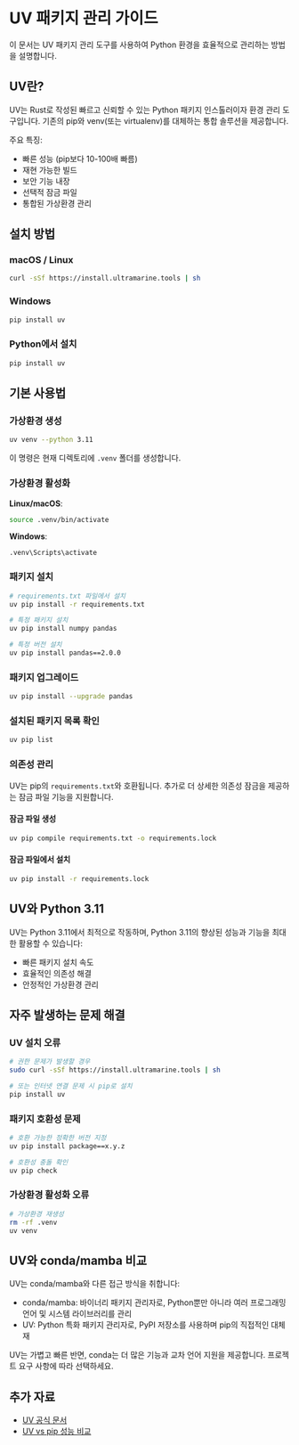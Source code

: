 # UV 패키지 관리 가이드

이 문서는 UV 패키지 관리 도구를 사용하여 Python 환경을 효율적으로 관리하는 방법을 설명합니다.

## UV란?

UV는 Rust로 작성된 빠르고 신뢰할 수 있는 Python 패키지 인스톨러이자 환경 관리 도구입니다. 기존의 pip와 venv(또는 virtualenv)를 대체하는 통합 솔루션을 제공합니다.

주요 특징:
- 빠른 성능 (pip보다 10-100배 빠름)
- 재현 가능한 빌드
- 보안 기능 내장
- 선택적 잠금 파일
- 통합된 가상환경 관리

## 설치 방법

### macOS / Linux

```bash
curl -sSf https://install.ultramarine.tools | sh
```

### Windows

```bash
pip install uv
```

### Python에서 설치

```bash
pip install uv
```

## 기본 사용법

### 가상환경 생성

```bash
uv venv --python 3.11
```

이 명령은 현재 디렉토리에 `.venv` 폴더를 생성합니다.

### 가상환경 활성화

**Linux/macOS**:
```bash
source .venv/bin/activate
```

**Windows**:
```
.venv\Scripts\activate
```

### 패키지 설치

```bash
# requirements.txt 파일에서 설치
uv pip install -r requirements.txt

# 특정 패키지 설치
uv pip install numpy pandas

# 특정 버전 설치
uv pip install pandas==2.0.0
```

### 패키지 업그레이드

```bash
uv pip install --upgrade pandas
```

### 설치된 패키지 목록 확인

```bash
uv pip list
```

### 의존성 관리

UV는 pip의 `requirements.txt`와 호환됩니다. 추가로 더 상세한 의존성 잠금을 제공하는 잠금 파일 기능을 지원합니다.

#### 잠금 파일 생성

```bash
uv pip compile requirements.txt -o requirements.lock
```

#### 잠금 파일에서 설치

```bash
uv pip install -r requirements.lock
```

## UV와 Python 3.11

UV는 Python 3.11에서 최적으로 작동하며, Python 3.11의 향상된 성능과 기능을 최대한 활용할 수 있습니다:

- 빠른 패키지 설치 속도
- 효율적인 의존성 해결
- 안정적인 가상환경 관리

## 자주 발생하는 문제 해결

### UV 설치 오류

```bash
# 권한 문제가 발생할 경우
sudo curl -sSf https://install.ultramarine.tools | sh

# 또는 인터넷 연결 문제 시 pip로 설치
pip install uv
```

### 패키지 호환성 문제

```bash
# 호환 가능한 정확한 버전 지정
uv pip install package==x.y.z

# 호환성 충돌 확인
uv pip check
```

### 가상환경 활성화 오류

```bash
# 가상환경 재생성
rm -rf .venv
uv venv
```

## UV와 conda/mamba 비교

UV는 conda/mamba와 다른 접근 방식을 취합니다:

- conda/mamba: 바이너리 패키지 관리자로, Python뿐만 아니라 여러 프로그래밍 언어 및 시스템 라이브러리를 관리
- UV: Python 특화 패키지 관리자로, PyPI 저장소를 사용하며 pip의 직접적인 대체재

UV는 가볍고 빠른 반면, conda는 더 많은 기능과 교차 언어 지원을 제공합니다. 프로젝트 요구 사항에 따라 선택하세요.

## 추가 자료

- [UV 공식 문서](https://github.com/astral-sh/uv)
- [UV vs pip 성능 비교](https://astral.sh/blog/uv)
